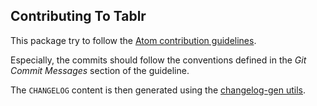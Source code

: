 ## Contributing To Tablr

This package try to follow the [Atom contribution guidelines](https://github.com/atom/atom/blob/master/CONTRIBUTING.md).

Especially, the commits should follow the conventions defined in the *Git Commit Messages* section of the guideline.

The `CHANGELOG` content is then generated using the [changelog-gen utils](https://github.com/abe33/changelog-gen).
